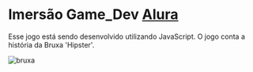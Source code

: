 # Imersão Game_Dev [Alura](www.alura.com.br)

Esse jogo está sendo desenvolvido utilizando JavaScript.
O jogo conta a história da Bruxa 'Hipster'.

![bruxa](https://user-images.githubusercontent.com/63865025/85480891-2bef1780-b597-11ea-970e-66f6d3195816.png)